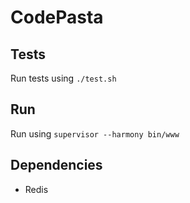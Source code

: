 # CodePasta

## Tests
Run tests using `./test.sh`

## Run
Run using `supervisor --harmony bin/www`

## Dependencies
- Redis